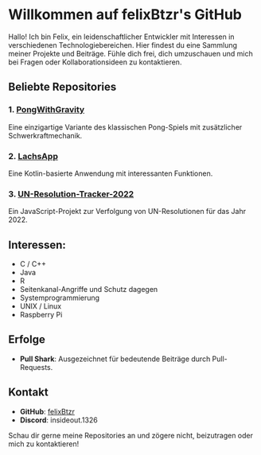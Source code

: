 # Willkommen auf felixBtzr's GitHub

Hallo! Ich bin Felix, ein leidenschaftlicher Entwickler mit Interessen in verschiedenen Technologiebereichen. Hier findest du eine Sammlung meiner Projekte und Beiträge. Fühle dich frei, dich umzuschauen und mich bei Fragen oder Kollaborationsideen zu kontaktieren.

## Beliebte Repositories

### 1. [PongWithGravity](https://github.com/felixBtzr/PongWithGravity)
Eine einzigartige Variante des klassischen Pong-Spiels mit zusätzlicher Schwerkraftmechanik.

### 2. [LachsApp](https://github.com/felixBtzr/LachsApp)
Eine Kotlin-basierte Anwendung mit interessanten Funktionen.

### 3. [UN-Resolution-Tracker-2022](https://github.com/felixBtzr/UN-Resolution-Tracker-2022)
Ein JavaScript-Projekt zur Verfolgung von UN-Resolutionen für das Jahr 2022.

## Interessen:
- C / C++
- Java
- R
- Seitenkanal-Angriffe und Schutz dagegen
- Systemprogrammierung
- UNIX / Linux
- Raspberry Pi

## Erfolge

- **Pull Shark**: Ausgezeichnet für bedeutende Beiträge durch Pull-Requests.

## Kontakt

- **GitHub**: [felixBtzr](https://github.com/felixBtzr)
- **Discord**: insideout.1326

Schau dir gerne meine Repositories an und zögere nicht, beizutragen oder mich zu kontaktieren!
